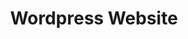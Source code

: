 ---
title: "Wordpress Website"
description : "Website for a Civil Engineer Office using Wordpress."
link : "https://www.texnikografeiopetrakis.gr/"
status : "finished"
---